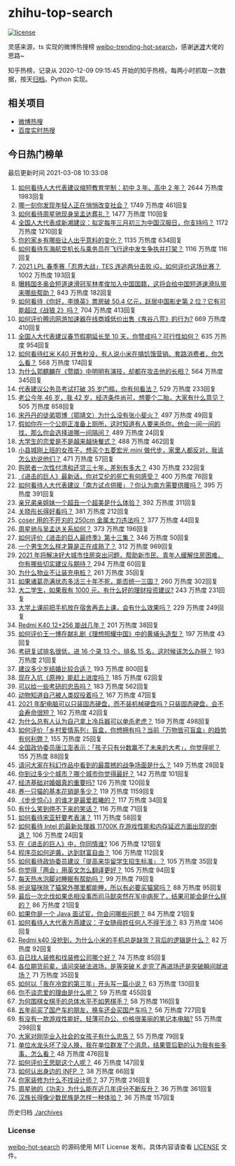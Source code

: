 # zhihu-top-search

[![license](https://img.shields.io/github/license/Arrackisarookie/zhihu-top-search)](https://github.com/Arrackisarookie/zhihu-top-search/blob/master/LICENSE)

灵感来源，ts 实现的微博热搜榜 [weibo-trending-hot-search](https://github.com/justjavac/weibo-trending-hot-search)，感谢[迷渡](https://github.com/justjavac)大佬的思路~

知乎热榜，记录从 2020-12-09 09:15:45 开始的知乎热榜。每两小时抓取一次数据，按天[归档](./archives)。Python 实现。

## 相关项目
+ [微博热搜](https://github.com/Arrackisarookie/weibo-hot-search)
+ [百度实时热搜](https://github.com/Arrackisarookie/baidu-hot-search)

## 今日热门榜单

<!-- Rank Begin -->

最后更新时间 2021-03-08 10:33:08

1. [如何看待人大代表建议缩短教育学制：初中 3 年、高中 2 年？](https://www.zhihu.com/question/447858027) 2644 万热度 1983回复
1. [哪一刻你发现年轻人正在悄悄改变社会？](https://www.zhihu.com/question/447184915) 1749 万热度 461回复
1. [如何看待周星驰现身吴孟达葬礼？](https://www.zhihu.com/question/448087978) 1477 万热度 110回复
1. [全国人大代表成新湘建议：拟定每年三月初三为中国汉服日，你支持吗？](https://www.zhihu.com/question/448032645) 1172 万热度 1210回复
1. [你的家乡有哪些让人出乎意料的变化？](https://www.zhihu.com/question/447184809) 1135 万热度 634回复
1. [如何看待东海航空机长与乘务员在飞行途中发生争执并打架？](https://www.zhihu.com/question/448022141) 1116 万热度 116回复
1. [2021 LPL 春季赛「忍界大战」TES 连追两分击败 iG，如何评价这场比赛？](https://www.zhihu.com/question/448104499) 1002 万热度 193回复
1. [曝韩国冬奥会短道速滑冠军林孝俊加入中国国籍，这将会给中国短道速滑队带来哪些帮助？](https://www.zhihu.com/question/447951641) 843 万热度 182回复
1. [如何看待《你好，李焕英》票房破 50.4 亿元，跃居中国影史第 2 位？它有可能超过《战狼 2》吗？](https://www.zhihu.com/question/447891798) 704 万热度 413回复
1. [如何评价腾讯网游加速器在线商城低价出售《鬼谷八荒》的行为?](https://www.zhihu.com/question/447858056) 669 万热度 410回复
1. [全国人大代表建议春节假期延长至 10 天，你赞成吗？可行性如何？](https://www.zhihu.com/question/447939211) 635 万热度 954回复
1. [如何看待红米 K40 开售秒没，有人说小米在搞饥饿营销、套路消费者，你怎么看？](https://www.zhihu.com/question/447475053) 568 万热度 174回复
1. [为什么郭麒麟在《赘婿》中明明有演技，却都在攻击他的长相？](https://www.zhihu.com/question/445490691) 564 万热度 345回复
1. [代表建议公务员考试打破 35 岁门槛，你有何看法？](https://www.zhihu.com/question/448089901) 529 万热度 233回复
1. [老公今年 46 岁，我 42 岁，经济条件尚可，想要个二胎，大家有什么意见？](https://www.zhihu.com/question/267278277) 505 万热度 858回复
1. [宋丹丹的徒弟鄂博（鄂靖文）为什么没有张小斐火？](https://www.zhihu.com/question/447489618) 497 万热度 49回复
1. [假如你在一个公厕正准备上厕所，这时知道有人要来杀你，他会一间一间的找，那么你会选择进哪一间隔间？](https://www.zhihu.com/question/385918375) 489 万热度 24回复
1. [大学生的恋爱是不是越来越快餐式？](https://www.zhihu.com/question/447088569) 488 万热度 462回复
1. [小县城刚上班的女孩子，想买个五菱宏光 mini 做代步，家里人都反对，我该怎么劝说他们？](https://www.zhihu.com/question/447975954) 471 万热度 57回复
1. [购房者一次性付清和还贷三十年，差别有多大？](https://www.zhihu.com/question/440197525) 430 万热度 232回复
1. [《进击的巨人》最新话，你对艾伦的死亡有何感受？](https://www.zhihu.com/question/447920058) 400 万热度 76回复
1. [如何看待人大代表建议「南方试点供暖」？你认为南方需要供暖吗？](https://www.zhihu.com/question/447901951) 395 万热度 391回复
1. [亲兄弟亲姐妹一个超丑一个超美是什么体验？](https://www.zhihu.com/question/292663930) 392 万热度 311回复
1. [关晓彤长得好看吗？](https://www.zhihu.com/question/447247902) 381 万热度 212回复
1. [coser 用的不开刃的 250cm 金属太刀违法吗？](https://www.zhihu.com/question/447630131) 377 万热度 44回复
1. [周星驰与吴孟达关系如何？](https://www.zhihu.com/question/21600422) 373 万热度 196回复
1. [如何评价《进击的巨人最终季》第十三集？](https://www.zhihu.com/question/448141441) 346 万热度 50回复
1. [一个男生怎么样才算是正在成熟了？](https://www.zhihu.com/question/431134549) 312 万热度 969回复
1. [2021 年将解决好大城市住房突出问题，帮助新市民、青年人缓解住房困难，你有哪些切实建议与期待？](https://www.zhihu.com/question/447682307) 294 万热度 60回复
1. [为什么物业不让装充电桩？](https://www.zhihu.com/question/60677124) 261 万热度 35回复
1. [如果诸葛亮满状态多活三十年不死，能否统一三国？](https://www.zhihu.com/question/33540386) 260 万热度 302回复
1. [大二学生，如果我有 1000 元，有什么好的理财投资建议?](https://www.zhihu.com/question/447504463) 243 万热度 231回复
1. [大学上课前把手机放在宿舍再去上课，会有什么效果吗？](https://www.zhihu.com/question/434955424) 229 万热度 249回复
1. [Redmi K40 12+256 能战几年？](https://www.zhihu.com/question/447575400) 201 万热度 38回复
1. [如何评价王一博在献礼剧《理想照耀中国》中的黄埔头造型？](https://www.zhihu.com/question/447798296) 197 万热度 43回复
1. [考研复试排名很低，进 16 个录 13 个，排名 15 名，这时候该怎么办呀？](https://www.zhihu.com/question/374918690) 193 万热度 21回复
1. [建议多少岁结婚比较合适？](https://www.zhihu.com/question/441499184) 193 万热度 800回复
1. [现在入坑《原神》能赶上进度吗？](https://www.zhihu.com/question/447438836) 185 万热度 62回复
1. [可以给一些考研的忠告吗？](https://www.zhihu.com/question/368896228) 183 万热度 562回复
1. [动物知道自己被人类奴役着吗？](https://www.zhihu.com/question/447386534) 167 万热度 47回复
1. [2021 年配电脑可以只装固态硬盘，而不装机械硬盘吗？只装固态硬盘，会不会寿命很短？](https://www.zhihu.com/question/447967707) 162 万热度 42回复
1. [为什么总有人认为自己拿上冷兵器可以单杀老虎？](https://www.zhihu.com/question/441778536) 159 万热度 498回复
1. [如何评价「乡村爱情系列」盲盒，你想拥有吗？当前「万物皆可盲盒」的趋势有何利弊？](https://www.zhihu.com/question/447749918) 155 万热度 25回复
1. [全国政协委员唐江澎表示：「孩子只有分数赢不了未来的大考」，你觉得呢？](https://www.zhihu.com/question/448045582) 155 万热度 88回复
1. [请问大家在科幻作品中看到的最震撼的战争场面是什么？](https://www.zhihu.com/question/440980816) 149 万热度 28回复
1. [你到过多少个城市？哪个城市你觉得最好？](https://www.zhihu.com/question/447304793) 142 万热度 101回复
1. [经济基础对婚姻真的重要吗?](https://www.zhihu.com/question/446031445) 126 万热度 120回复
1. [养一只猫的基本花销是多少？](https://www.zhihu.com/question/336393845) 119 万热度 1159回复
1. [《步步惊心》的谁才是最爱若曦的？](https://www.zhihu.com/question/403974898) 117 万热度 34回复
1. [有什么笑到停不下来的笑话？](https://www.zhihu.com/question/442948452) 116 万热度 71回复
1. [如何看待宋亚轩要考表演？](https://www.zhihu.com/question/448060476) 111 万热度 58回复
1. [如何看待 Intel 的最新处理器 11700K 在游戏性能和内存延迟方面出现的倒退？](https://www.zhihu.com/question/447861600) 106 万热度 24回复
1. [在《进击的巨人》中，你同情谁?](https://www.zhihu.com/question/440646128) 106 万热度 121回复
1. [程序员如何逆袭，达到财富自由？](https://www.zhihu.com/question/437260564) 106 万热度 112回复
1. [如何看待政协委员建议「提高来华留学生招生标准」？](https://www.zhihu.com/question/447845808) 105 万热度 35回复
1. [你觉得「两会」用英文怎么翻译更好？](https://www.zhihu.com/question/447722861) 105 万热度 94回复
1. [每天热水泡脚对睡眠有帮助吗？](https://www.zhihu.com/question/438660342) 99 万热度 79回复
1. [听说猫咪除了猫窝外哪里都能睡，所以有必要买猫窝吗？](https://www.zhihu.com/question/447268141) 88 万热度 95回复
1. [最后一次北伐如果丞相没事而司马懿突然在军中病死了，结果可能会是什么样的？](https://www.zhihu.com/question/447491193) 86 万热度 21回复
1. [如果你是一个 Java 面试官，你会问哪些问题？](https://www.zhihu.com/question/443280657) 84 万热度 21回复
1. [如何看待人大代表方燕建议：子女随母姓任何人不得干涉？](https://www.zhihu.com/question/447566906) 83 万热度 1406回复
1. [Redmi k40 没抢到，为什么小米的手机总是缺货？背后的逻辑是什么？](https://www.zhihu.com/question/446395701) 82 万热度 92回复
1. [自已找人装修和找装修公司哪个好？](https://www.zhihu.com/question/342779357) 74 万热度 85回复
1. [各位期货前辈，请问突破法进场，是等突破 K 走完了再进场还是突破瞬间就进场？](https://www.zhihu.com/question/447982292) 71 万热度 35回复
1. [如何以「我在冷宫的第三年」开头写一篇小说？](https://www.zhihu.com/question/430589387) 63 万热度 130回复
1. [你不谈恋爱的理由是什么呢？](https://www.zhihu.com/question/445443780) 59 万热度 455回复
1. [为何围棋女棋手的总体水平不如男棋手？](https://www.zhihu.com/question/31704946) 58 万热度 116回复
1. [五年前买了国产车的朋友，换车还会买国产车吗？](https://www.zhihu.com/question/327513108) 56 万热度 727回复
1. [有没有一款游戏性能好、轻薄可办公、价格很美丽的笔记本电脑?](https://www.zhihu.com/question/408071250) 55 万热度 298回复
1. [大家对刚毕业入社会的女孩子有什么忠告？](https://www.zhihu.com/question/447338246) 55 万热度 79回复
1. [单位水龙头坏了没人换，我在单位群发了个消息，结果管后勤的认为我有些多事，怎么看？](https://www.zhihu.com/question/375794696) 48 万热度 476回复
1. [如何评价王思聪这个人呢？](https://www.zhihu.com/question/291055358) 46 万热度 147回复
1. [如何认出身边的 INFP ？](https://www.zhihu.com/question/374331049) 38 万热度 66回复
1. [你家装修为什么不找设计师？](https://www.zhihu.com/question/428043723) 37 万热度 216回复
1. [周星驰的《功夫》为什么能在近几年评分不断反升？](https://www.zhihu.com/question/447705926) 36 万热度 361回复
1. [汉族长得像少数民族是怎样一种体验？](https://www.zhihu.com/question/57456427) 36 万热度 157回复
<!-- Rank End -->

历史归档 [./archives](./archives)

### License

[weibo-hot-search](https://github.com/Arrackisarookie/zhihu-top-search) 的源码使用 MIT License 发布。具体内容请查看 [LICENSE](./LICENSE) 文件。
